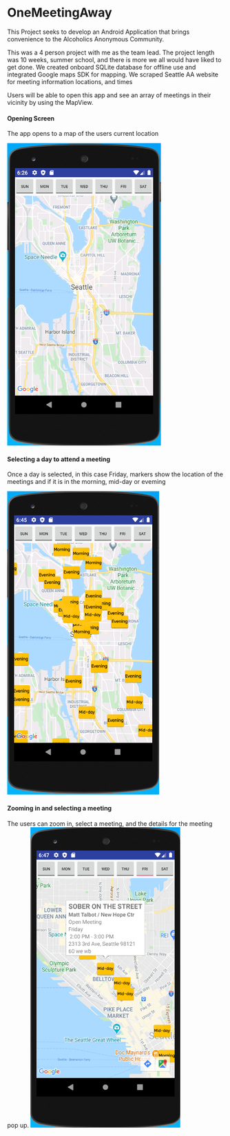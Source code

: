 # OneMeetingAway


This Project seeks to develop an Android Application that brings convenience to the Alcoholics Anonymous Community.

This was a 4 person project with me as the team lead. The project length was 10 weeks, summer school,  and there is more we all would have liked to get done.
We created onboard SQLite database for offline use and integrated Google maps SDK for mapping. We scraped Seattle AA website for meeting information locations, and times

Users will be able to open this app and see an array of meetings in their vicinity by using the MapView.

#### Opening Screen
The app opens to a map of the users current location

![Screenshot](pictures/pic1.PNG "Before day is selected")

#### Selecting a day to attend a meeting
Once a day is selected, in this case Friday, markers show the location of the meetings and if it is in the morning, mid-day or eveming

![Screenshot](pictures/pic2.PNG "After selecting Friday for a meeting")

#### Zooming in and selecting a meeting
The users can zoom in, select a meeting, and the details for the meeting pop up.
![Screenshot](pictures/pic3.PNG "Details of a meeting in Belltown")

